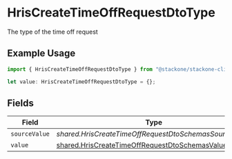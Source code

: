 # HrisCreateTimeOffRequestDtoType

The type of the time off request

## Example Usage

```typescript
import { HrisCreateTimeOffRequestDtoType } from "@stackone/stackone-client-ts/sdk/models/shared";

let value: HrisCreateTimeOffRequestDtoType = {};
```

## Fields

| Field                                                                                                                   | Type                                                                                                                    | Required                                                                                                                | Description                                                                                                             |
| ----------------------------------------------------------------------------------------------------------------------- | ----------------------------------------------------------------------------------------------------------------------- | ----------------------------------------------------------------------------------------------------------------------- | ----------------------------------------------------------------------------------------------------------------------- |
| `sourceValue`                                                                                                           | *shared.HrisCreateTimeOffRequestDtoSchemasSourceValue*                                                                  | :heavy_minus_sign:                                                                                                      | N/A                                                                                                                     |
| `value`                                                                                                                 | [shared.HrisCreateTimeOffRequestDtoSchemasValue](../../../sdk/models/shared/hriscreatetimeoffrequestdtoschemasvalue.md) | :heavy_minus_sign:                                                                                                      | N/A                                                                                                                     |